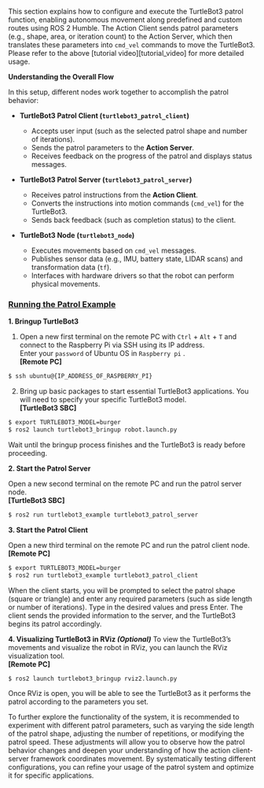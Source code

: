 This section explains how to configure and execute the TurtleBot3 patrol function, enabling autonomous movement along predefined and custom routes using ROS 2 Humble. The Action Client sends patrol parameters (e.g., shape, area, or iteration count) to the Action Server, which then translates these parameters into `cmd_vel` commands to move the TurtleBot3. Please refer to the above [tutorial video][tutorial_video] for more detailed usage.


**Understanding the Overall Flow**

In this setup, different nodes work together to accomplish the patrol behavior:

- **TurtleBot3 Patrol Client (`turtlebot3_patrol_client`)**
  - Accepts user input (such as the selected patrol shape and number of iterations).
  - Sends the patrol parameters to the **Action Server**.
  - Receives feedback on the progress of the patrol and displays status messages.

- **TurtleBot3 Patrol Server (`turtlebot3_patrol_server`)**
  - Receives patrol instructions from the **Action Client**.
  - Converts the instructions into motion commands (`cmd_vel`) for the TurtleBot3.
  - Sends back feedback (such as completion status) to the client.

- **TurtleBot3 Node (`turtlebot3_node`)**
  - Executes movements based on `cmd_vel` messages.
  - Publishes sensor data (e.g., IMU, battery state, LIDAR scans) and transformation data (`tf`).
  - Interfaces with hardware drivers so that the robot can perform physical movements.


### [Running the Patrol Example](#Patrol)

**1. Bringup TurtleBot3**
1. Open a new first terminal on the remote PC with `Ctrl` + `Alt` + `T` and connect to the Raspberry Pi via SSH using its IP address.  
  Enter your `password` of Ubuntu OS in `Raspberry pi` .  
  **[Remote PC]**  
  ```bash
  $ ssh ubuntu@{IP_ADDRESS_OF_RASPBERRY_PI}
  ```  

2. Bring up basic packages to start essential TurtleBot3 applications. You will need to specify your specific TurtleBot3 model.  
**[TurtleBot3 SBC]**  
  ```bash
  $ export TURTLEBOT3_MODEL=burger
  $ ros2 launch turtlebot3_bringup robot.launch.py
  ```

Wait until the bringup process finishes and the TurtleBot3 is ready before proceeding.  

**2. Start the Patrol Server**

Open a new second terminal on the remote PC and run the patrol server node.  
**[TurtleBot3 SBC]**  
  ```bash
  $ ros2 run turtlebot3_example turtlebot3_patrol_server
  ```

**3. Start the Patrol Client**

Open a new third terminal on the remote PC and run the patrol client node.  
**[Remote PC]**  
  ```bash
  $ export TURTLEBOT3_MODEL=burger
  $ ros2 run turtlebot3_example turtlebot3_patrol_client
  ```

When the client starts, you will be prompted to select the patrol shape (square or triangle) and enter any required parameters (such as side length or number of iterations). Type in the desired values and press Enter.
The client sends the provided information to the server, and the TurtleBot3 begins its patrol accordingly.

**4. Visualizing TurtleBot3 in RViz *(Optional)***
To view the TurtleBot3’s movements and visualize the robot in RViz, you can launch the RViz visualization tool.  
**[Remote PC]**  
  ```bash
  $ ros2 launch turtlebot3_bringup rviz2.launch.py
  ```

Once RViz is open, you will be able to see the TurtleBot3 as it performs the patrol according to the parameters you set.

To further explore the functionality of the system, it is recommended to experiment with different patrol parameters, such as varying the side length of the patrol shape, adjusting the number of repetitions, or modifying the patrol speed. These adjustments will allow you to observe how the patrol behavior changes and deepen your understanding of how the action client-server framework coordinates movement. By systematically testing different configurations, you can refine your usage of the patrol system and optimize it for specific applications.

